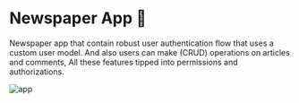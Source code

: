 # Newspaper App 📃

Newspaper app that contain robust user authentication flow that uses a custom user model. And also users can make (CRUD) operations on articles and comments, All these features tipped into permissions and authorizations.

![app](https://github.com/mohameddwedar689/Newspaper/assets/77099631/c9dc63d7-d749-4103-bb9c-f68478613b5c)

